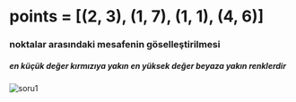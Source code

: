 # points = [(2, 3), (1, 7), (1, 1), (4, 6)]
### noktalar arasındaki mesafenin göselleştirilmesi

##### en küçük değer kırmızıya yakın en yüksek değer beyaza yakın renklerdir

![soru1](https://github.com/mustafa91-py/odlikproje/blob/visualization/oklit.png)
